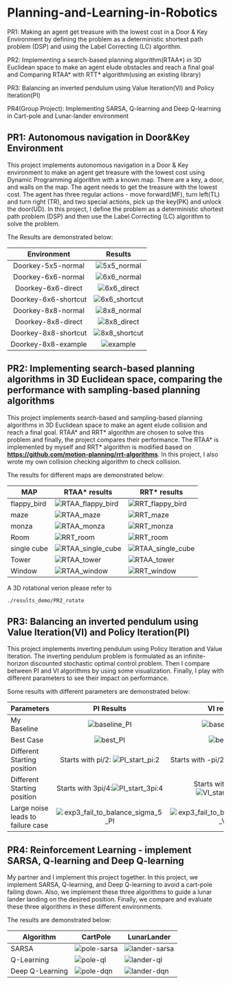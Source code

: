 # Planning-and-Learning-in-Robotics

PR1: Making an agent get treasure with the lowest cost in a Door & Key Environment by defining the problem as a deterministic shortest path problem (DSP) and using the Label Correcting (LC) algorithm.

PR2: Implementing a search-based planning algorithm(RTAA*) in 3D Euclidean space to make an agent elude obstacles and reach a final goal and Comparing RTAA* with RTT* algorithm(using an existing library)

PR3: Balancing an inverted pendulum using Value Iteration(VI) and Policy Iteration(PI)

PR4(Group Project): Implementing SARSA, Q-learning and Deep Q-learning in Cart-pole and Lunar-lander environment

## PR1: Autonomous navigation in Door&Key Environment

This project implements autonomous navigation in a Door & Key environment to make an agent get treasure with the lowest cost using Dynamic Programming algorithm with a known map. There are a key, a door, and walls on the map. The agent needs to get the treasure with the lowest cost. The agent has three regular actions - move forward(MF), turn left(TL) and turn right (TR), and two special actions, pick up the key(PK) and unlock the door(UD). In this project, I define the problem as a deterministic shortest path problem (DSP) and then use the Label Correcting (LC) algorithm to solve the problem.

The Results are demonstrated below:

|     Environment      |                         Results                          |
| :------------------: | :------------------------------------------------------: |
|  Doorkey-5x5-normal  |   ![5x5_normal](./results_demo/PR1_gif/5x5_normal.gif)   |
|  Doorkey-6x6-normal  |   ![6x6_normal](./results_demo/PR1_gif/6x6_normal.gif)   |
|  Doorkey-6x6-direct  |   ![6x6_direct](./results_demo/PR1_gif/6x6_direct.gif)   |
| Doorkey-6x6-shortcut | ![6x6_shortcut](./results_demo/PR1_gif/6x6_shortcut.gif) |
|  Doorkey-8x8-normal  |   ![8x8_normal](./results_demo/PR1_gif/8x8_normal.gif)   |
|  Doorkey-8x8-direct  |   ![8x8_direct](./results_demo/PR1_gif/8x8_direct.gif)   |
| Doorkey-8x8-shortcut | ![8x8_shortcut](./results_demo/PR1_gif/8x8_shortcut.gif) |
| Doorkey-8x8-example  |      ![example](./results_demo/PR1_gif/example.gif)      |



## PR2: Implementing search-based planning algorithms in 3D Euclidean space, comparing the performance with sampling-based planning algorithms

This project implements search-based and sampling-based planning algorithms in 3D Euclidean space to make an agent elude collision and reach a final goal. RTAA* and RRT* algorithm are chosen to solve this problem and finally, the project compares their performance. The RTAA* is implemented by myself and RRT* algorithm is modified based on  **https://github.com/motion-planning/rrt-algorithms**. In this project, I also wrote my own collision checking algorithm to check collision. 

The results for different maps are demonstrated below:

| MAP         | RTAA* results                                                | RRT* results                                                 |
| ----------- | ------------------------------------------------------------ | ------------------------------------------------------------ |
| flappy_bird | ![RTAA_flappy_bird](./results_demo/PR2_results/RTAA_flappy_bird.png) | ![RRT_flappy_bird](./results_demo/PR2_results/RRT_flappy_bird.png) |
| maze        | ![RTAA_maze](./results_demo/PR2_results/RTAA_maze.png)       | ![RRT_maze](./results_demo/PR2_results/RRT_maze.png)         |
| monza       | ![RTAA_monza](./results_demo/PR2_results/RTAA_monza.png)     | ![RRT_monza](./results_demo/PR2_results/RRT_monza.png)       |
| Room        | ![RRT_room](./results_demo/PR2_results/RTAA_room.png)        | ![RRT_room](./results_demo/PR2_results/RRT_room.png)         |
| single cube | ![RTAA_single_cube](./results_demo/PR2_results/RTAA_single_cube.png) | ![RTAA_single_cube](./results_demo/PR2_results/RRT_single_cube.png) |
| Tower       | ![RTAA_tower](./results_demo/PR2_results/RTAA_tower.png)     | ![RTAA_tower](./results_demo/PR2_results/RRT_tower.png)      |
| Window      | ![RTAA_window](./results_demo/PR2_results/RTAA_window.png)   | ![RRT_window](./results_demo/PR2_results/RRT_window.png)     |

A 3D rotational verion please refer to 

```
./results_demo/PR2_rotate
```



## PR3: Balancing an inverted pendulum using Value Iteration(VI) and Policy Iteration(PI)

This project implements inverting pendulum using Policy Iteration and Value Iteration. The inverting pendulum problem is formulated as an infinite-horizon discounted stochastic optimal control problem. Then I compare between PI and VI algorithms by using some visualization. Finally, I play with different parameters to see their impact on performance.

Some results with different parameters are demonstrated below:

| Parameters                        |                          PI Results                          |                          VI results                          |
| --------------------------------- | :----------------------------------------------------------: | :----------------------------------------------------------: |
| My Baseline                       |    ![baseline_PI](./results_demo/PR3_gif/baseline_PI.gif)    |    ![baseline_VI](./results_demo/PR3_gif/baseline_VI.gif)    |
| Best Case                         |        ![best_PI](./results_demo/PR3_gif/best_PI.gif)        |        ![best_VI](./results_demo/PR3_gif/best_VI.gif)        |
| Different Starting position       | Starts with pi/2: ![PI_start_pi:2](./results_demo/PR3_gif/PI_start_pi:2.gif) | Starts with -pi/2:![VI_start_-pi:2](./results_demo/PR3_gif/VI_start_-pi:2.gif) |
| Different Starting position       | Starts with 3pi/4:![PI_start_3pi:4](./results_demo/PR3_gif/PI_start_3pi:4.gif) | Starts with -4pi/5:![VI_start_-4pi:5](./results_demo/PR3_gif/VI_start_-4pi:5.gif) |
| Large noise leads to failure case | ![exp3_fail_to_balance_sigma_5_PI](./results_demo/PR3_gif/exp3_fail_to_balance_sigma_5_PI.gif) | ![exp3_fail_to_balance_sigma_5_VI](./results_demo/PR3_gif/exp3_fail_to_balance_sigma_5_VI.gif) |



## PR4: Reinforcement Learning - implement SARSA, Q-learning and Deep Q-learning

My partner and I implement this project together. In this project, we implement SARSA, Q-learning, and Deep Q-learning to avoid a cart-pole failing down. Also, we implement these three algorithms to guide a lunar lander landing on the desired position. Finally, we compare and evaluate these three algorithms in these different environments.

The results are demonstrated below:

| Algorithm       | CartPole                                             | LunarLander                                              |
| --------------- | ---------------------------------------------------- | -------------------------------------------------------- |
| SARSA           | ![pole-sarsa](./results_demo/PR4_gif/pole-sarsa.gif) | ![lander-sarsa](./results_demo/PR4_gif/lander-sarsa.gif) |
| Q-Learning      | ![pole-ql](./results_demo/PR4_gif/pole-ql.gif)       | ![lander-ql](./results_demo/PR4_gif/lander-ql.gif)       |
| Deep Q-Learning | ![pole-dqn](./results_demo/PR4_gif/pole-dqn.gif)     | ![lander-dqn](./results_demo/PR4_gif/lander-dqn.gif)     |

